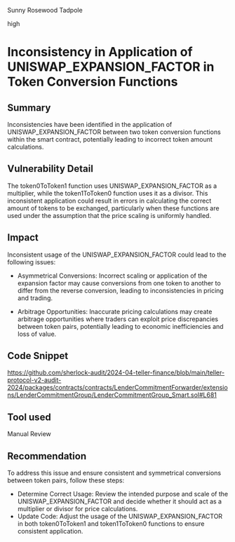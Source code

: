Sunny Rosewood Tadpole

high

# Inconsistency in Application of UNISWAP_EXPANSION_FACTOR in Token Conversion Functions

## Summary
Inconsistencies have been identified in the application of UNISWAP_EXPANSION_FACTOR between two token conversion functions within the smart contract, potentially leading to incorrect token amount calculations.

## Vulnerability Detail
The token0ToToken1 function uses UNISWAP_EXPANSION_FACTOR as a multiplier, while the token1ToToken0 function uses it as a divisor. This inconsistent application could result in errors in calculating the correct amount of tokens to be exchanged, particularly when these functions are used under the assumption that the price scaling is uniformly handled.

## Impact
Inconsistent usage of the UNISWAP_EXPANSION_FACTOR could lead to the following issues:

- Asymmetrical Conversions: Incorrect scaling or application of the expansion factor may cause conversions from one token to another to differ from the reverse conversion, leading to inconsistencies in pricing and trading.

- Arbitrage Opportunities: Inaccurate pricing calculations may create arbitrage opportunities where traders can exploit price discrepancies between token pairs, potentially leading to economic inefficiencies and loss of value.

## Code Snippet
https://github.com/sherlock-audit/2024-04-teller-finance/blob/main/teller-protocol-v2-audit-2024/packages/contracts/contracts/LenderCommitmentForwarder/extensions/LenderCommitmentGroup/LenderCommitmentGroup_Smart.sol#L681

## Tool used

Manual Review

## Recommendation
To address this issue and ensure consistent and symmetrical conversions between token pairs, follow these steps:

- Determine Correct Usage: Review the intended purpose and scale of the UNISWAP_EXPANSION_FACTOR and decide whether it should act as a multiplier or divisor for price calculations.
- Update Code: Adjust the usage of the UNISWAP_EXPANSION_FACTOR in both token0ToToken1 and token1ToToken0 functions to ensure consistent application.
